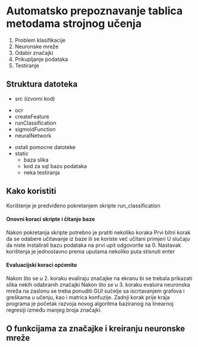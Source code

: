 Automatsko prepoznavanje tablica metodama strojnog učenja
=================

1. Problem klasifikacije
2. Neuronske mreže
3. Odabir značajki
4. Prikupljanje podataka
5. Testiranje

## Struktura datoteka

* src (izvorni kod)
 + ocr
 + createFeature
 + runClassification
 + sigmoidFunction
 + neuralNetwork
 * ostali pomocne datoteke
* static
  + baza slika
  + kod za sql bazu podataka
  + neka testiranja


## Kako koristiti 

 Korištenje je predviđeno pokretanjem skripte run_classification

#### Onovni koraci skripte i čitanje baze
 Nakon pokretanja skripte potrebno je pratiti nekoliko koraka
 Prvi bitni korak da se odabere učitavanje iz baze ili se koriste već učitani primjeri
 U slučaju da niste instalirali bazu podataka na prvi upit odgovorite sa 0.
 Nastavak korištenja je jednostavno prema uputama nekoliko puta stisnuti enter

#### Evaluacijski koraci općenito
 Nakon što se u 2. koraku evaliraju značajke na ekranu bi se trebala prikazati slika nekih odabranih značajki
 Nakon što se u 3. koraku evaluira neuronska mreža na zaslonu se treba ponuditi GUI sučelje sa iscrtavanjem grafova
 i greškama u učenju, kao i matrica konfuzije.
 Zadnji korak prije kraja programa je početak razvoja novog algoritma baziranog na linearnoj regresiji između manjeg
 broja značajki.

## O funkcijama za značajke i kreiranju neuronske mreže

